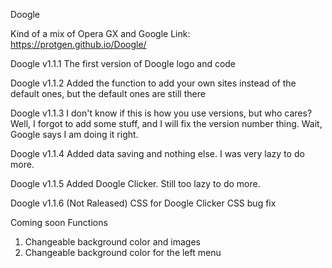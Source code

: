 Doogle

Kind of a mix of Opera GX and Google
Link: https://protgen.github.io/Doogle/

Doogle v1.1.1
The first version of Doogle logo and code

Doogle v1.1.2
Added the function to add your own sites instead of the default ones, but the default ones are still there

Doogle v1.1.3
I don't know if this is how you use versions, but who cares? Well, I forgot to add some stuff, and I will fix the version number thing. Wait, Google says I am doing it right.

Doogle v1.1.4
Added data saving and nothing else. 
I was very lazy to do more.

Doogle v1.1.5
Added Doogle Clicker. 
Still too lazy to do more.

Doogle v1.1.6 (Not Raleased)
CSS for Doogle Clicker
CSS bug fix

Coming soon Functions
1. Changeable background color and images
2. Changeable background color for the left menu
